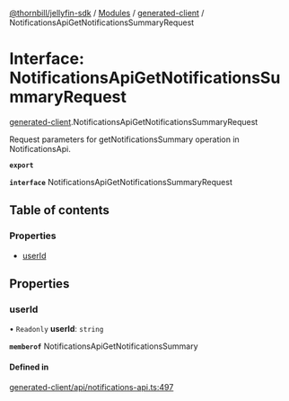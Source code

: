 [@thornbill/jellyfin-sdk](../README.md) / [Modules](../modules.md) / [generated-client](../modules/generated_client.md) / NotificationsApiGetNotificationsSummaryRequest

# Interface: NotificationsApiGetNotificationsSummaryRequest

[generated-client](../modules/generated_client.md).NotificationsApiGetNotificationsSummaryRequest

Request parameters for getNotificationsSummary operation in NotificationsApi.

**`export`**

**`interface`** NotificationsApiGetNotificationsSummaryRequest

## Table of contents

### Properties

- [userId](generated_client.NotificationsApiGetNotificationsSummaryRequest.md#userid)

## Properties

### userId

• `Readonly` **userId**: `string`

**`memberof`** NotificationsApiGetNotificationsSummary

#### Defined in

[generated-client/api/notifications-api.ts:497](https://github.com/thornbill/jellyfin-sdk-typescript/blob/1142a3e/src/generated-client/api/notifications-api.ts#L497)
